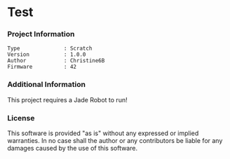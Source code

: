 Test
================



### Project Information
```
Type              : Scratch
Version           : 1.0.0
Author            : Christine6B
Firmware          : 42
```

### Additional Information
This project requires a Jade Robot to run!

### License
This software is provided "as is" without any expressed or implied warranties.  In no case shall the author or any contributors be liable for any damages caused by the use of this software.

